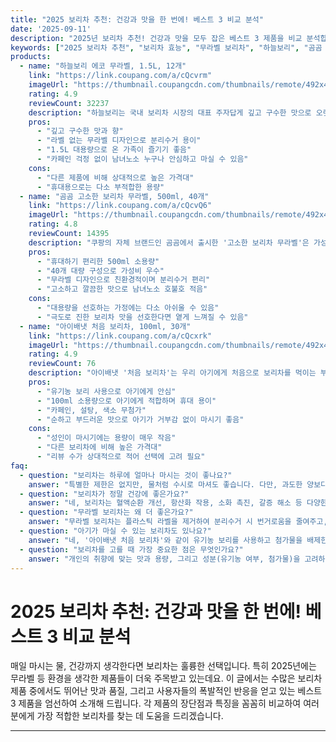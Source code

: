 ```yaml
---
title: "2025 보리차 추천: 건강과 맛을 한 번에! 베스트 3 비교 분석"
date: '2025-09-11'
description: "2025년 보리차 추천! 건강과 맛을 모두 잡은 베스트 3 제품을 비교 분석합니다. 하늘보리, 곰곰, 아이배냇 보리차의 특징, 장단점, 가격을 확인하고 최고의 선택을 하세요."
keywords: ["2025 보리차 추천", "보리차 효능", "무라벨 보리차", "하늘보리", "곰곰 보리차", "아이배냇 보리차", "아기 보리차", "보리차 비교", "건강 음료", "친환경 보리차"]
products:
  - name: "하늘보리 에코 무라벨, 1.5L, 12개"
    link: "https://link.coupang.com/a/cQcvrm"
    imageUrl: "https://thumbnail.coupangcdn.com/thumbnails/remote/492x492ex/image/1025_amir_coupang_oct_80k/8431/e97b05259bca552d081377809cdcb3671a6bdb1678f565507da92331b310.jpg"
    rating: 4.9
    reviewCount: 32237
    description: "하늘보리는 국내 보리차 시장의 대표 주자답게 깊고 구수한 맛으로 오랫동안 사랑받아온 브랜드입니다. 특히 '하늘보리 에코 무라벨'은 환경 보호에 대한 소비자들의 높아진 의식을 반영하여 라벨을 제거한 친환경 제품으로, 분리수거의 번거로움을 덜어주는 동시에 깨끗한 지구를 만드는 데 동참할 수 있습니다. 1.5L 대용량으로 온 가족이 충분히 즐길 수 있으며, 시원하게 또는 따뜻하게 언제든 편안하게 마시기 좋습니다. 3만 2천 개가 넘는 압도적인 리뷰와 4.9점의 높은 평점은 이 제품의 뛰어난 만족도를 증명합니다."
    pros:
      - "깊고 구수한 맛과 향"
      - "라벨 없는 무라벨 디자인으로 분리수거 용이"
      - "1.5L 대용량으로 온 가족이 즐기기 좋음"
      - "카페인 걱정 없이 남녀노소 누구나 안심하고 마실 수 있음"
    cons:
      - "다른 제품에 비해 상대적으로 높은 가격대"
      - "휴대용으로는 다소 부적합한 용량"
  - name: "곰곰 고소한 보리차 무라벨, 500ml, 40개"
    link: "https://link.coupang.com/a/cQcvQ6"
    imageUrl: "https://thumbnail.coupangcdn.com/thumbnails/remote/492x492ex/image/retail/images/1918652972425906-66bb5f9c-288a-4740-b8f0-fd31965f5b9f.jpg"
    rating: 4.8
    reviewCount: 14395
    description: "쿠팡의 자체 브랜드인 곰곰에서 출시한 '고소한 보리차 무라벨'은 가성비와 편리함을 동시에 잡은 제품입니다. 한 손에 쏙 들어오는 500ml 용량으로 언제 어디서든 간편하게 즐길 수 있어 직장인이나 학생들에게 특히 인기가 많습니다. 고소하면서도 깔끔한 맛은 물론, 라벨이 없어 분리수거가 편리하다는 점이 큰 장점입니다. 40개라는 넉넉한 수량은 장기간 보관하며 마시기에 충분하며, 1만 4천 개 이상의 리뷰에서 4.8점이라는 높은 평가를 받은 만큼 많은 소비자들에게 그 품질을 인정받았습니다. 부담 없이 매일 물처럼 마시기 좋은 2025 보리차 추천 제품입니다."
    pros:
      - "휴대하기 편리한 500ml 소용량"
      - "40개 대량 구성으로 가성비 우수"
      - "무라벨 디자인으로 친환경적이며 분리수거 편리"
      - "고소하고 깔끔한 맛으로 남녀노소 호불호 적음"
    cons:
      - "대용량을 선호하는 가정에는 다소 아쉬울 수 있음"
      - "극도로 진한 보리차 맛을 선호한다면 옅게 느껴질 수 있음"
  - name: "아이배냇 처음 보리차, 100ml, 30개"
    link: "https://link.coupang.com/a/cQcxrk"
    imageUrl: "https://thumbnail.coupangcdn.com/thumbnails/remote/492x492ex/image/retail/images/222682061202484-240f18ae-1ae8-468c-b99b-293d9c9fa342.jpg"
    rating: 4.9
    reviewCount: 76
    description: "아이배냇 '처음 보리차'는 우리 아기에게 처음으로 보리차를 먹이는 부모님들을 위한 맞춤 제품입니다. 100ml의 작은 용량은 아기가 한 번에 마시기에 적당하며, 외출 시에도 휴대가 간편합니다. 유기농 보리만을 사용하여 아기에게 안심하고 먹일 수 있는 순한 맛이 특징입니다. 카페인과 설탕, 색소 걱정 없이 깨끗한 보리차를 찾는 부모님들에게 최적의 선택이 될 것입니다. 아기를 위한 제품인 만큼 위생과 안전에 특히 신경 썼으며, 4.9점의 높은 평점은 아기 엄마들의 신뢰를 보여줍니다."
    pros:
      - "유기농 보리 사용으로 아기에게 안심"
      - "100ml 소용량으로 아기에게 적합하며 휴대 용이"
      - "카페인, 설탕, 색소 무첨가"
      - "순하고 부드러운 맛으로 아기가 거부감 없이 마시기 좋음"
    cons:
      - "성인이 마시기에는 용량이 매우 작음"
      - "다른 보리차에 비해 높은 가격대"
      - "리뷰 수가 상대적으로 적어 선택에 고려 필요"
faq:
  - question: "보리차는 하루에 얼마나 마시는 것이 좋나요?"
    answer: "특별한 제한은 없지만, 물처럼 수시로 마셔도 좋습니다. 다만, 과도한 양보다는 하루 1.5~2리터 정도를 꾸준히 마시는 것을 권장합니다."
  - question: "보리차가 정말 건강에 좋은가요?"
    answer: "네, 보리차는 혈액순환 개선, 항산화 작용, 소화 촉진, 갈증 해소 등 다양한 효능을 가지고 있어 건강에 매우 유익한 음료입니다."
  - question: "무라벨 보리차는 왜 더 좋은가요?"
    answer: "무라벨 보리차는 플라스틱 라벨을 제거하여 분리수거 시 번거로움을 줄여주고, 재활용률을 높여 환경 보호에 기여합니다."
  - question: "아기가 마실 수 있는 보리차도 있나요?"
    answer: "네, '아이배냇 처음 보리차'와 같이 유기농 보리를 사용하고 첨가물을 배제한 아기 전용 보리차 제품들이 있습니다. 아기의 월령에 맞춰 선택하는 것이 중요합니다."
  - question: "보리차를 고를 때 가장 중요한 점은 무엇인가요?"
    answer: "개인의 취향에 맞는 맛과 용량, 그리고 성분(유기농 여부, 첨가물)을 고려하는 것이 중요합니다. 또한, 환경을 생각한다면 무라벨 제품을 선택하는 것도 좋은 방법입니다."
---
```


# 2025 보리차 추천: 건강과 맛을 한 번에! 베스트 3 비교 분석

매일 마시는 물, 건강까지 생각한다면 보리차는 훌륭한 선택입니다. 특히 2025년에는 무라벨 등 환경을 생각한 제품들이 더욱 주목받고 있는데요. 이 글에서는 수많은 보리차 제품 중에서도 뛰어난 맛과 품질, 그리고 사용자들의 폭발적인 반응을 얻고 있는 베스트 3 제품을 엄선하여 소개해 드립니다. 각 제품의 장단점과 특징을 꼼꼼히 비교하여 여러분에게 가장 적합한 보리차를 찾는 데 도움을 드리겠습니다.

---

<script type="application/ld+json">
{
  "@context": "https://schema.org",
  "@graph": [
    {
      "@type": "BlogPosting",
      "headline": "2025 보리차 추천: 건강과 맛을 한 번에! 베스트 3 비교 분석",
      "description": "2025년 보리차 추천! 건강과 맛을 모두 잡은 베스트 3 제품을 비교 분석합니다. 하늘보리, 곰곰, 아이배냇 보리차의 특징, 장단점, 가격을 확인하고 최고의 선택을 하세요.",
      "image": {
        "@type": "ImageObject",
        "url": "https://thumbnail.coupangcdn.com/thumbnails/remote/492x492ex/image/1025_amir_coupang_oct_80k/8431/e97b05259bca552d081377809cdcb3671a6bdb1678f565507da92331b310.jpg"
      },
      "author": {
        "@type": "Person",
        "name": "콘텐츠 전문가"
      },
      "publisher": {
        "@type": "Organization",
        "name": "블로그 이름",
        "logo": {
          "@type": "ImageObject",
          "url": "https://example.com/logo.png"
        }
      },
      "datePublished": "2025-09-11",
      "dateModified": "2025-09-11",
      "review": [
        {
          "@type": "Review",
          "author": {
            "@type": "Person",
            "name": "콘텐츠 전문가"
          },
          "reviewRating": {
            "@type": "Rating",
            "ratingValue": "4.9",
            "bestRating": "5"
          },
          "reviewBody": "하늘보리 에코 무라벨은 깊고 구수한 맛과 친환경 무라벨 디자인으로 온 가족에게 사랑받는 제품입니다. 3만 2천 개 이상의 리뷰에서 4.9점의 높은 평점을 기록하며 뛰어난 만족도를 입증했습니다.",
          "itemReviewed": {
            "@type": "Product",
            "name": "하늘보리 에코 무라벨, 1.5L, 12개",
            "image": "https://thumbnail.coupangcdn.com/thumbnails/remote/492x492ex/image/1025_amir_coupang_oct_80k/8431/e97b05259bca552d081377809cdcb3671a6bdb1678f565507da92331b310.jpg",
            "description": "하늘보리는 국내 보리차 시장의 대표 주자답게 깊고 구수한 맛으로 오랫동안 사랑받아온 브랜드입니다. 특히 '하늘보리 에코 무라벨'은 환경 보호에 대한 소비자들의 높아진 의식을 반영하여 라벨을 제거한 친환경 제품으로, 분리수거의 번거로움을 덜어주는 동시에 깨끗한 지구를 만드는 데 동참할 수 있습니다. 1.5L 대용량으로 온 가족이 충분히 즐길 수 있으며, 시원하게 또는 따뜻하게 언제든 편안하게 마시기 좋습니다. 3만 2천 개가 넘는 압도적인 리뷰와 4.9점의 높은 평점은 이 제품의 뛰어난 만족도를 증명합니다.",
            "brand": {
              "@type": "Brand",
              "name": "하늘보리"
            },
            "offers": {
              "@type": "Offer",
              "url": "https://link.coupang.com/a/cQcvrm",
              "priceCurrency": "KRW",
              "price": "11400",
              "availability": "https://schema.org/InStock"
            },
            "aggregateRating": {
              "@type": "AggregateRating",
              "ratingValue": "4.9",
              "ratingCount": "32237"
            }
          }
        },
        {
          "@type": "Review",
          "author": {
            "@type": "Person",
            "name": "콘텐츠 전문가"
          },
          "reviewRating": {
            "@type": "Rating",
            "ratingValue": "4.8",
            "bestRating": "5"
          },
          "reviewBody": "곰곰 고소한 보리차 무라벨은 휴대하기 좋은 500ml 용량과 합리적인 가격으로 바쁜 현대인에게 최적화된 제품입니다. 1만 4천 개 이상의 리뷰에서 4.8점의 높은 평가를 받았습니다.",
          "itemReviewed": {
            "@type": "Product",
            "name": "곰곰 고소한 보리차 무라벨, 500ml, 40개",
            "image": "https://thumbnail.coupangcdn.com/thumbnails/remote/492x492ex/image/retail/images/1918652972425906-66bb5f9c-288a-4740-b8f0-fd31965f5b9f.jpg",
            "description": "쿠팡의 자체 브랜드인 곰곰에서 출시한 '고소한 보리차 무라벨'은 가성비와 편리함을 동시에 잡은 제품입니다. 한 손에 쏙 들어오는 500ml 용량으로 언제 어디서든 간편하게 즐길 수 있어 직장인이나 학생들에게 특히 인기가 많습니다. 고소하면서도 깔끔한 맛은 물론, 라벨이 없어 분리수거가 편리하다는 점이 큰 장점입니다. 40개라는 넉넉한 수량은 장기간 보관하며 마시기에 충분하며, 1만 4천 개 이상의 리뷰에서 4.8점이라는 높은 평가를 받은 만큼 많은 소비자들에게 그 품질을 인정받았습니다. 부담 없이 매일 물처럼 마시기 좋은 2025 보리차 추천 제품입니다.",
            "brand": {
              "@type": "Brand",
              "name": "곰곰"
            },
            "offers": {
              "@type": "Offer",
              "url": "https://link.coupang.com/a/cQcvQ6",
              "priceCurrency": "KRW",
              "price": "24560",
              "availability": "https://schema.org/InStock"
            },
            "aggregateRating": {
              "@type": "AggregateRating",
              "ratingValue": "4.8",
              "ratingCount": "14395"
            }
          }
        },
        {
          "@type": "Review",
          "author": {
            "@type": "Person",
            "name": "콘텐츠 전문가"
          },
          "reviewRating": {
            "@type": "Rating",
            "ratingValue": "4.9",
            "bestRating": "5"
          },
          "reviewBody": "아이배냇 처음 보리차는 유기농 보리로 만든 아기 전용 보리차로, 순하고 안전하게 아기에게 처음 보리차를 경험하게 해줍니다. 4.9점의 높은 평점을 받으며 부모들의 신뢰를 얻고 있습니다.",
          "itemReviewed": {
            "@type": "Product",
            "name": "아이배냇 처음 보리차, 100ml, 30개",
            "image": "https://thumbnail.coupangcdn.com/thumbnails/remote/492x492ex/image/retail/images/222682061202484-240f18ae-1ae8-468c-b99b-293d9c9fa342.jpg",
            "description": "아이배냇 '처음 보리차'는 우리 아기에게 처음으로 보리차를 먹이는 부모님들을 위한 맞춤 제품입니다. 100ml의 작은 용량은 아기가 한 번에 마시기에 적당하며, 외출 시에도 휴대가 간편합니다. 유기농 보리만을 사용하여 아기에게 안심하고 먹일 수 있는 순한 맛이 특징입니다. 카페인과 설탕, 색소 걱정 없이 깨끗한 보리차를 찾는 부모님들에게 최적의 선택이 될 것입니다. 아기를 위한 제품인 만큼 위생과 안전에 특히 신경 썼으며, 4.9점의 높은 평점은 아기 엄마들의 신뢰를 보여줍니다.",
            "brand": {
              "@type": "Brand",
              "name": "아이배냇"
            },
            "offers": {
              "@type": "Offer",
              "url": "https://link.coupang.com/a/cQcxrk",
              "priceCurrency": "KRW",
              "price": "22500",
              "availability": "https://schema.org/InStock"
            },
            "aggregateRating": {
              "@type": "AggregateRating",
              "ratingValue": "4.9",
              "ratingCount": "76"
            }
          }
        }
      ]
    },
    {
      "@type": "FAQPage",
      "mainEntity": [
        {
          "@type": "Question",
          "name": "보리차는 하루에 얼마나 마시는 것이 좋나요?",
          "acceptedAnswer": {
            "@type": "Answer",
            "text": "특별한 제한은 없지만, 물처럼 수시로 마셔도 좋습니다. 다만, 과도한 양보다는 하루 1.5~2리터 정도를 꾸준히 마시는 것을 권장합니다."
          }
        },
        {
          "@type": "Question",
          "name": "보리차가 정말 건강에 좋은가요?",
          "acceptedAnswer": {
            "@type": "Answer",
            "text": "네, 보리차는 혈액순환 개선, 항산화 작용, 소화 촉진, 갈증 해소 등 다양한 효능을 가지고 있어 건강에 매우 유익한 음료입니다."
          }
        },
        {
          "@type": "Question",
          "name": "무라벨 보리차는 왜 더 좋은가요?",
          "acceptedAnswer": {
            "@type": "Answer",
            "text": "무라벨 보리차는 플라스틱 라벨을 제거하여 분리수거 시 번거로움을 줄여주고, 재활용률을 높여 환경 보호에 기여합니다."
          }
        },
        {
          "@type": "Question",
          "name": "아기가 마실 수 있는 보리차도 있나요?",
          "acceptedAnswer": {
            "@type": "Answer",
            "text": "네, '아이배냇 처음 보리차'와 같이 유기농 보리를 사용하고 첨가물을 배제한 아기 전용 보리차 제품들이 있습니다. 아기의 월령에 맞춰 선택하는 것이 중요합니다."
          }
        },
        {
          "@type": "Question",
          "name": "보리차를 고를 때 가장 중요한 점은 무엇인가요?",
          "acceptedAnswer": {
            "@type": "Answer",
            "text": "개인의 취향에 맞는 맛과 용량, 그리고 성분(유기농 여부, 첨가물)을 고려하는 것이 중요합니다. 또한, 환경을 생각한다면 무라벨 제품을 선택하는 것도 좋은 방법입니다."
          }
        }
      ]
    }
  ]
}
</script>